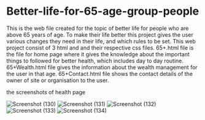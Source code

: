 # Better-life-for-65-age-group-people

This is the web file created for the topic of better life for people who are above 65 years of age.
To make their life better this project gives the user various changes they need in their life, and which rules to be set.
This web project consist of 3 html and and their respective css files.
65+.html file is the file for home page where it gives the knowledge about the important things to followed for better health, which includes day to day routine.
65+Wealth.html file gives  the information about the wealth management for the user in that age.
65+Contact.html  file shows the contact details of the owner of site or organisation to the user.

the screenshots of health page

![Screenshot (130)](https://github.com/Pankaj9386/Better-life-for-65-age-group-people/assets/139941535/ad12aebc-a245-474f-8216-4b3e6e697015)
![Screenshot (131)](https://github.com/Pankaj9386/Better-life-for-65-age-group-people/assets/139941535/abb6c9b1-8505-40f1-aae7-7ec8e78a87b4)
![Screenshot (132)](https://github.com/Pankaj9386/Better-life-for-65-age-group-people/assets/139941535/8c2f9061-f1ce-4d90-831d-df66d2318a75)
![Screenshot (133)](https://github.com/Pankaj9386/Better-life-for-65-age-group-people/assets/139941535/ff4eb174-215f-427f-aedd-efef2e3450d2)
![Screenshot (134)](https://github.com/Pankaj9386/Better-life-for-65-age-group-people/assets/139941535/40e81a45-3d98-4cff-9d2a-4484774edaeb)
